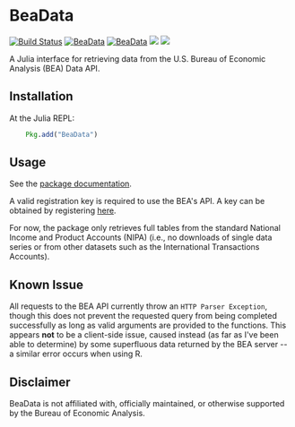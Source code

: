 # BeaData

[![Build Status](https://travis-ci.org/stephenbnicar/BeaData.jl.svg?branch=master)](https://travis-ci.org/stephenbnicar/BeaData.jl)
[![BeaData](http://pkg.julialang.org/badges/BeaData_0.4.svg)](http://pkg.julialang.org/?pkg=BeaData)
[![BeaData](http://pkg.julialang.org/badges/BeaData_0.5.svg)](http://pkg.julialang.org/?pkg=BeaData)
[![](https://img.shields.io/badge/docs-stable-blue.svg)](https://stephenbnicar.github.io/BeaData.jl/stable)
[![](https://img.shields.io/badge/docs-latest-blue.svg)](https://stephenbnicar.github.io/BeaData.jl/latest)


A Julia interface for retrieving data from the U.S. Bureau of Economic Analysis (BEA)
Data API.

## Installation

At the Julia REPL:

```julia
    Pkg.add("BeaData")
```

## Usage

See the [package documentation](https://stephenbnicar.github.io/BeaData.jl/latest).

A valid registration key is required to use the BEA's API. A key can be obtained by registering [here](http://www.bea.gov/API/signup/index.cfm).

For now, the package only retrieves full tables from the standard National
Income and Product Accounts (NIPA) (i.e., no downloads of single data series or
    from other datasets such as the International Transactions Accounts).


## Known Issue
All requests to the BEA API currently throw an `HTTP Parser Exception`,
though this does not prevent the requested query from being completed successfully
as long as valid arguments are provided to the functions.  This appears **not**
to be a client-side issue, caused instead (as far as I've been able to determine)
by some superfluous data returned by the BEA server -- a similar error occurs when using R.

## Disclaimer
BeaData is not affiliated with, officially maintained, or otherwise supported by the Bureau of Economic Analysis.

